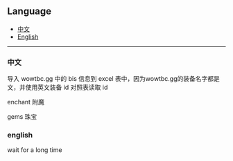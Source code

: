 ## Language

- [中文](#中文)
- [English](#english)

---

### 中文

导入 wowtbc.gg 中的 bis 信息到 excel 表中，因为wowtbc.gg的装备名字都是文，并使用英文装备 id 对照表读取 id

enchant  附魔

gems  珠宝

### english

wait for a long time
